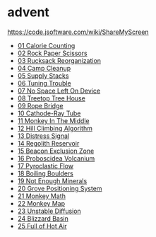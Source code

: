 # advent
https://code.jsoftware.com/wiki/ShareMyScreen
<ul><li><a href="/wiki/ShareMyScreen/AdventOfCode/2022/01/CalorieCounting" title="ShareMyScreen/AdventOfCode/2022/01/CalorieCounting">01 Calorie Counting</a></li>
<li><a href="/wiki/ShareMyScreen/AdventOfCode/2022/02/RockPaperScissors" title="ShareMyScreen/AdventOfCode/2022/02/RockPaperScissors">02 Rock Paper Scissors</a></li>
<li><a href="/wiki/ShareMyScreen/AdventOfCode/2022/03/RucksackReorganization" title="ShareMyScreen/AdventOfCode/2022/03/RucksackReorganization">03 Rucksack Reorganization</a></li>
<li><a href="/wiki/ShareMyScreen/AdventOfCode/2022/04/CampCleanup" title="ShareMyScreen/AdventOfCode/2022/04/CampCleanup">04 Camp Cleanup</a></li>
<li><a href="/wiki/ShareMyScreen/AdventOfCode/2022/05/SupplyStacks" title="ShareMyScreen/AdventOfCode/2022/05/SupplyStacks">05 Supply Stacks</a></li>
<li><a href="/wiki/ShareMyScreen/AdventOfCode/2022/06/TuningTrouble" title="ShareMyScreen/AdventOfCode/2022/06/TuningTrouble">06 Tuning Trouble</a></li>
<li><a href="/wiki/ShareMyScreen/AdventOfCode/2022/07/NoSpaceLeftOnDevice" title="ShareMyScreen/AdventOfCode/2022/07/NoSpaceLeftOnDevice">07 No Space Left On Device</a></li>
<li><a href="/wiki/ShareMyScreen/AdventOfCode/2022/08/TreetopTreeHouse" title="ShareMyScreen/AdventOfCode/2022/08/TreetopTreeHouse">08 Treetop Tree House</a></li>
<li><a href="/wiki/ShareMyScreen/AdventOfCode/2022/09/RopeBridge" title="ShareMyScreen/AdventOfCode/2022/09/RopeBridge">09 Rope Bridge</a></li>
<li><a href="/wiki/ShareMyScreen/AdventOfCode/2022/10/CathodeRayTube" title="ShareMyScreen/AdventOfCode/2022/10/CathodeRayTube">10 Cathode-Ray Tube</a></li>
<li><a href="/wiki/ShareMyScreen/AdventOfCode/2022/11/MonkeyInTheMiddle" title="ShareMyScreen/AdventOfCode/2022/11/MonkeyInTheMiddle">11 Monkey In The Middle</a></li>
<li><a href="/wiki/ShareMyScreen/AdventOfCode/2022/12/HillClimbingAlgorithm" title="ShareMyScreen/AdventOfCode/2022/12/HillClimbingAlgorithm">12 Hill Climbing Algorithm</a></li>
<li><a href="/wiki/ShareMyScreen/AdventOfCode/2022/13/DistressSignal" title="ShareMyScreen/AdventOfCode/2022/13/DistressSignal">13 Distress Signal</a></li>
<li><a href="/wiki/ShareMyScreen/AdventOfCode/2022/14/RegolithReservoir" title="ShareMyScreen/AdventOfCode/2022/14/RegolithReservoir">14 Regolith Reservoir</a></li>
<li><a href="/wiki/ShareMyScreen/AdventOfCode/2022/15/BeaconExclusionZone" title="ShareMyScreen/AdventOfCode/2022/15/BeaconExclusionZone">15 Beacon Exclusion Zone</a></li>
<li><a href="/wiki/ShareMyScreen/AdventOfCode/2022/16/ProboscideaVolcanium" title="ShareMyScreen/AdventOfCode/2022/16/ProboscideaVolcanium">16 Proboscidea Volcanium</a></li>
<li><a href="/wiki/ShareMyScreen/AdventOfCode/2022/17/PyroclasticFlow" title="ShareMyScreen/AdventOfCode/2022/17/PyroclasticFlow">17 Pyroclastic Flow</a></li>
<li><a href="/wiki/ShareMyScreen/AdventOfCode/2022/18/BoilingBoulders" title="ShareMyScreen/AdventOfCode/2022/18/BoilingBoulders">18 Boiling Boulders</a></li>
<li><a href="/wiki/ShareMyScreen/AdventOfCode/2022/19/NotEnoughMinerals" title="ShareMyScreen/AdventOfCode/2022/19/NotEnoughMinerals">19 Not Enough Minerals</a></li>
<li><a href="/wiki/ShareMyScreen/AdventOfCode/2022/20/GrovePositioningSystem" title="ShareMyScreen/AdventOfCode/2022/20/GrovePositioningSystem">20 Grove Positioning System</a></li>
<li><a href="/wiki/ShareMyScreen/AdventOfCode/2022/21/MonkeyMath" title="ShareMyScreen/AdventOfCode/2022/21/MonkeyMath">21 Monkey Math</a></li>
<li><a href="/wiki/ShareMyScreen/AdventOfCode/2022/22/MonkeyMap" title="ShareMyScreen/AdventOfCode/2022/22/MonkeyMap">22 Monkey Map</a></li>
<li><a href="/wiki/ShareMyScreen/AdventOfCode/2022/23/UnstableDiffusion" title="ShareMyScreen/AdventOfCode/2022/23/UnstableDiffusion">23 Unstable Diffusion</a></li>
<li><a href="/wiki/ShareMyScreen/AdventOfCode/2022/24/BlizzardBasin" title="ShareMyScreen/AdventOfCode/2022/24/BlizzardBasin">24 Blizzard Basin</a></li>
<li><a href="/wiki/ShareMyScreen/AdventOfCode/2022/25/FullOfHotAir" title="ShareMyScreen/AdventOfCode/2022/25/FullOfHotAir">25 Full of Hot Air</a></li></ul>

